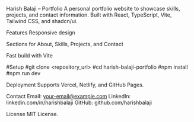 Harish Balaji – Portfolio
A personal portfolio website to showcase skills, projects, and contact information. Built with React, TypeScript, Vite, Tailwind CSS, and shadcn/ui.

Features
Responsive design

Sections for About, Skills, Projects, and Contact

Fast build with Vite

#Setup
#git clone <repository_url>
#cd harish-balaji-portfolio
#npm install
#npm run dev


Deployment
Supports Vercel, Netlify, and GitHub Pages.

Contact
Email: your-email@example.com
LinkedIn: linkedin.com/in/harishbalaji
GitHub: github.com/harishbalaji

License
MIT License.

